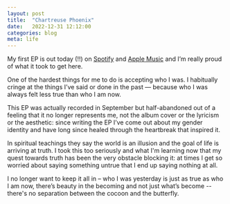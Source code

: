 ```yaml
---
layout: post
title:  "Chartreuse Phoenix"
date:   2022-12-31 12:12:00
categories: blog
meta: life
---
```


My first EP is out today (!!) on [Spotify](https://open.spotify.com/album/2p9qv4jN1kTiUrUNse9inb?si=KENUTmwoTo-xI4rRUKmHKw) and [Apple Music](https://music.apple.com/us/album/chartreuse-phoenix-single/1661683512) and I’m really proud of what it took to get here.

One of the hardest things for me to do is accepting who I was. I habitually cringe at the things I’ve said or done in the past — because who I was always felt less true than who I am now.

This EP was actually recorded in September but half-abandoned out of a feeling that it no longer represents me, not the album cover or the lyricism or the aesthetic: since writing the EP I’ve come out about my gender identity and have long since healed through the heartbreak that inspired it.

In spiritual teachings they say the world is an illusion and the goal of life is arriving at truth. I took this too seriously and what I'm learning now that my quest towards truth has been the very obstacle blocking it: at times I get so worried about saying something untrue that I end up saying nothing at all.

I no longer want to keep it all in – who I was yesterday is just as true as who I am now, there’s beauty in the becoming and not just what’s become -- there's no separation between the cocoon and the butterfly.
